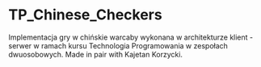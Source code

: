# TP_Chinese_Checkers

Implementacja gry w chińskie warcaby wykonana w architekturze klient - serwer w ramach kursu Technologia Programowania w zespołach dwuosobowych.
Made in pair with Kajetan Korzycki.
